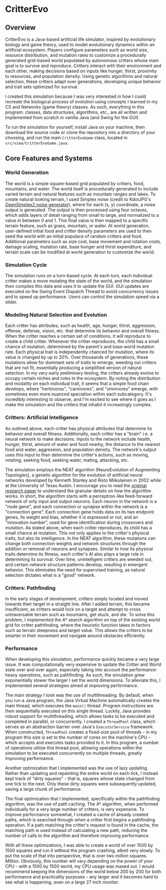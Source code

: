 # CritterEvo

## Overview

CritterEvo is a Java-based artificial life simulator, inspired by evolutionary biology and game theory, used to model evolutionary dynamics within an artificial ecosystem. Players configure parameters such as world size, resource distribution, and mutation rates to customize a procedurally generated grid-based world populated by autonomous critters whose main goal is to survive and reproduce. Critters interact with their environment and each other, making decisions based on inputs like hunger, thirst, proximity to resources, and population density. Using genetic algorithms and natural selection, these critters adapt over generations, developing unique behavior and trait sets optimized for survival. 

I created this simulation because I was very interested in how I could recreate the biological process of evolution using concepts I learned in my CS and Networks (game theory) classes. As such, everything in this program: classes, data structures, algorithms, etc., are all written and implemented from scratch in vanilla Java (and Swing for the GUI).

To run the simulation for yourself, install Java on your machine, then download the source code or clone the repository into a directory of your choosing, and run the main `CritterEvoGame` class, located in `src/view/CritterEvoGame.java`.

## Core Features and Systems

### World Generation
The world is a simple square-based grid populated by critters, food, mountains, and water. The world itself is procedurally generated to include varied terrain and natural features such as mountain ranges and lakes. To create natural looking terrain, I used Simplex noise (credit to KdotJPG's [OpenSimplex2 noise generator](https://github.com/KdotJPG/OpenSimplex2)), where for each (x, y) coordinate, a noise output is generated. The output is then processed using four octaves, which adds layers of detail ranging from small to large, and normalized to a value in between 0 and 1. This final value is then mapped to a specific terrain feature, such as grass, mountain, or water. At world generation, user-defined initial food and critter density parameters are used to then seed the world with an initial populace of random critters and food. Additional parameters such as size cost, base movement and rotation costs, damage scaling, mutation rate, base hunger and thirst expenditure, and terrain scale can be modified at world generation to customize the world. 

### Simulation Cycle
The simulation runs on a turn-based cycle. At each turn, each individual critter makes a move mutating the state of the world, and the simulation then compiles this data and uses it to update the GUI. GUI updates are executed on the Swing Event Dispatch Thread to avoid concurrency issues and to speed up performance. Users can control the simulation speed via a slider.

### Modeling Natural Selection and Evolution
Each critter has attributes, such as health, age, hunger, thirst, aggression, offense, defense, vision, etc. that determine its behavior and overall fitness. When the critter reaches a certain set of conditions, it will reproduce to create a child critter. Whenever the critter reproduces, the child has a small chance of mutation, determined by the parent's and base world mutation rate. Each physical trait is independently chanced for mutation, where its value is changed by up to 20%. Over thousands of generations, these mutations allow for dominant sets of traits to emerge, weeding out critters that are not fit, essentially producing a simplified version of natural selection. In my very early preliminary testing, the critters already evolve to occupy certain niches and roles in the ecosystem. By noting the distribution and modality on each individual trait, it seems that a simple food chain develops, where "herbivores", "carnivores", and "omnivores" emerge, with sometimes even more nuanced speciation within each subcategory. It's incredibly interesting to observe, and I'm excited to see where it goes as I make the simulation and the critters that inhabit it increasingly complex. 

### Critters: Artificial Intelligence
As outlined above, each critter has physical attributes that determine its behavior and overall fitness.  Additionally, each critter has a "brain" i.e. a neural network to make decisions. Inputs to the network include health, hunger, thirst, amount of water and food nearby, the distance to the nearest food and water, aggression, and population density. The network's output uses this input to then determine the critter's actions, such as moving, rotating, seeking food, seeking water, mating, attacking, etc. 

The simulation employs the NEAT algorithm (NeuroEvolution of Augmenting Topologies), a genetic algorithm for the evolution of artificial neural networks developed by Kenneth Stanley and Risto Miikulainen in 2002 while at the University of Texas Austin. I encourage you to read the [original research paper](https://nn.cs.utexas.edu/downloads/papers/stanley.cec02.pdf) to understand the granular details on how the algorithm works. In short, the algorithm starts with a perceptron-like feed-forward network of only input and output neurons. Each neuron in the network is a "node gene", and each connection or synapse within the network is a "connection gene". Each connection gene holds data on its two endpoint genes, its weight and bias, whether it is expressed or not, and an "innovation number", used for gene identification during crossovers and mutation. As stated above, when each critter reproduces, its child has a small chance at mutation. This not only applies to the critter's physical traits, but also its intelligence. In the NEAT algorithm, these mutations can change both connection weights and network structures through the addition or removal of neurons and synapses. Similar to how its physical traits determine its fitness, each critter's AI also plays a large role in determining its survival. Over time, unintelligent critters are weeded out, and certain network structure patterns develop, resulting in emergent behavior. This eliminates the need for supervised training, as natural selection dictates what is a "good" network. 

### Critters: Pathfinding
In the early stages of development, critters simply located and moved towards their target in a straight line. After I added terrain, this became insufficient, as critters would lock on a target and attempt to cross untraversable terrain such as mountains, get stuck, and die. To solve this problem, I implemented the A* search algorithm on top of the existing world grid for critter pathfinding, where the heuristic function takes in factors such as terrain steepness and target value. This allows the critters to be smarter in their movement and navigate around obstacles efficiently.  


### Performance
When developing this simulation, performance quickly became a very large issue. It was computationally very expensive to update the Critter and World state over and over again, especially taking into account the performance-heavy operations, such as pathfinding. As such, the simulation grew exponentially slower the larger I set the world dimensions. To alleviate this, I implemented several strategies aimed at improving performance. 

The main strategy I took was the use of multithreading. By default, when you run a Java program, the Java Virtual Machine automatically creates the main thread, which executes the `main()` thread. Program instructions are then sequentially executed on this single thread. Luckily, Java provides robust support for multithreading, which allows tasks to be executed and completed in parallel, or concurrently. I created a `ThreadPool` class, which serves as an abstraction barrier over Java's `ExecutorService` framework. When constructed, `ThreadPool` creates a fixed-size pool of threads - in my program this size is set to the number of cores on the machine's CPU - which accepts and executes tasks provided to it. In this program, a number of operations utilize this thread pool, allowing operations within the simulation to be executed concurrently on multiple threads, greatly improving performance.

Another optimization that I implemented was the use of lazy updating. Rather than updating and repainting the entire world on each tick, I instead kept track of "dirty squares" - that is, squares whose state changed from one tick to the next. Only these dirty squares were subsequently updated, saving a large chunk of performance.

The final optimization that I implemented, specifically within the pathfinding algorithm, was the use of path caching. The A* algorithm, when performed individually for a very large number of critters, is very expensive. To improve performance somewhat, I created a cache of already created paths, which is searched through when a critter first begins a pathfinding operation. If a path matching the critter's request is found in the cache, the matching path is used instead of calculating a new path, reducing the number of calls to the algorithm and therefore improving performance.

With all these optimizations, I was able to create a world of over 1500 by 1500 squares and run it without the program crashing, albeit very slowly. To put the scale of that into perspective, that is over two *million* squares. *Million*. Obviously, this number will vary depending on the power of your CPU - with a 1500 by 1500 world, my CPU usage was maxed out. I would recommend keeping the dimensions of the world below 200 by 200 for both performance and practicality purposes - any larger and it becomes hard to see what is happening, even on a large 27 inch monitor.
